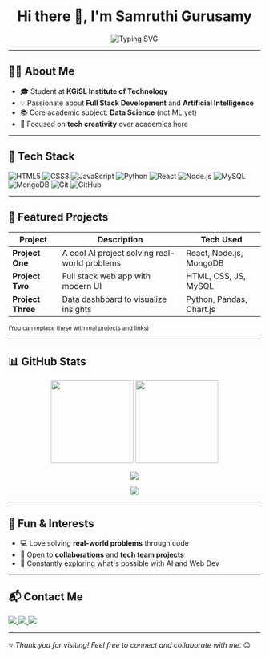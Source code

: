 <h1 align="center">Hi there 👋, I'm Samruthi Gurusamy</h1>
<p align="center">
  <img src="https://readme-typing-svg.demolab.com?font=Fira+Code&weight=600&size=22&duration=4000&pause=800&color=FFFFFF&center=true&vCenter=true&width=435&lines=Full+Stack+Developer;AI+Explorer;Tech+Creative+with+a+Passion+for+Learning" alt="Typing SVG" />
</p>

---

## 👩‍💻 About Me
- 🎓 Student at **KGiSL Institute of Technology**
- 💡 Passionate about **Full Stack Development** and **Artificial Intelligence**
- 📚 Core academic subject: **Data Science** (not ML yet)
- 🎨 Focused on **tech creativity** over academics here

---

## 🧰 Tech Stack

<p align="left">
  <img src="https://img.shields.io/badge/HTML5-E34F26?logo=html5&logoColor=white" alt="HTML5" />
  <img src="https://img.shields.io/badge/CSS3-1572B6?logo=css3&logoColor=white" alt="CSS3" />
  <img src="https://img.shields.io/badge/JavaScript-F7DF1E?logo=javascript&logoColor=black" alt="JavaScript" />
  <img src="https://img.shields.io/badge/Python-3776AB?logo=python&logoColor=white" alt="Python" />
  <img src="https://img.shields.io/badge/React-20232A?logo=react&logoColor=61DAFB" alt="React" />
  <img src="https://img.shields.io/badge/Node.js-339933?logo=nodedotjs&logoColor=white" alt="Node.js" />
  <img src="https://img.shields.io/badge/MySQL-4479A1?logo=mysql&logoColor=white" alt="MySQL" />
  <img src="https://img.shields.io/badge/MongoDB-47A248?logo=mongodb&logoColor=white" alt="MongoDB" />
  <img src="https://img.shields.io/badge/Git-F05032?logo=git&logoColor=white" alt="Git" />
  <img src="https://img.shields.io/badge/GitHub-181717?logo=github&logoColor=white" alt="GitHub" />
</p>

---

## 🚀 Featured Projects

| Project | Description | Tech Used |
|--------|-------------|-----------|
| **Project One** | A cool AI project solving real-world problems | React, Node.js, MongoDB |
| **Project Two** | Full stack web app with modern UI | HTML, CSS, JS, MySQL |
| **Project Three** | Data dashboard to visualize insights | Python, Pandas, Chart.js |

<sub>(You can replace these with real projects and links)</sub>

---

## 📊 GitHub Stats

<p align="center">
  <img src="https://github-readme-stats.vercel.app/api?username=samruthigurusamy&show_icons=true&theme=tokyonight" height="165" />
  <img src="https://streak-stats.demolab.com?user=samruthigurusamy&theme=tokyonight&hide_border=false" height="165" />
</p>
<p align="center">
  <img src="https://github-readme-stats.vercel.app/api/top-langs/?username=samruthigurusamy&layout=compact&theme=tokyonight" />
</p>
<p align="center">
  <img src="https://github-profile-trophy.vercel.app/?username=samruthigurusamy&theme=darkhub&row=1&column=6" />
</p>

---

## 🎯 Fun & Interests

- 💻 Love solving **real-world problems** through code
- 🤝 Open to **collaborations** and **tech team projects**
- 🧠 Constantly exploring what's possible with AI and Web Dev

---

## 📬 Contact Me

<p>
  <a href="mailto:samruthi.gp@gmail.com">
    <img src="https://img.shields.io/badge/Email-samruthi.gp@gmail.com-D14836?style=for-the-badge&logo=gmail&logoColor=white" />
  </a>
  <a href="https://www.linkedin.com/in/samruthigurusamy">
    <img src="https://img.shields.io/badge/LinkedIn-Samruthi%20Gurusamy-0077B5?style=for-the-badge&logo=linkedin&logoColor=white" />
  </a>
  <a href="https://www.instagram.com/samruthigurusamy/">
    <img src="https://img.shields.io/badge/Instagram-@samruthigurusamy-E4405F?style=for-the-badge&logo=instagram&logoColor=white" />
  </a>
</p>

---

⭐ _Thank you for visiting! Feel free to connect and collaborate with me._ 😊
